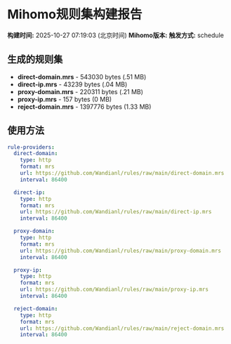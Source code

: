 # Mihomo规则集构建报告

**构建时间:** 2025-10-27 07:19:03 (北京时间)
**Mihomo版本:** 
**触发方式:** schedule

## 生成的规则集

- **direct-domain.mrs** - 543030 bytes (.51 MB)
- **direct-ip.mrs** - 43239 bytes (.04 MB)
- **proxy-domain.mrs** - 220311 bytes (.21 MB)
- **proxy-ip.mrs** - 157 bytes (0 MB)
- **reject-domain.mrs** - 1397776 bytes (1.33 MB)

## 使用方法

```yaml
rule-providers:
  direct-domain:
    type: http
    format: mrs
    url: https://github.com/Wandianl/rules/raw/main/direct-domain.mrs
    interval: 86400

  direct-ip:
    type: http
    format: mrs
    url: https://github.com/Wandianl/rules/raw/main/direct-ip.mrs
    interval: 86400

  proxy-domain:
    type: http
    format: mrs
    url: https://github.com/Wandianl/rules/raw/main/proxy-domain.mrs
    interval: 86400

  proxy-ip:
    type: http
    format: mrs
    url: https://github.com/Wandianl/rules/raw/main/proxy-ip.mrs
    interval: 86400

  reject-domain:
    type: http
    format: mrs
    url: https://github.com/Wandianl/rules/raw/main/reject-domain.mrs
    interval: 86400

```
